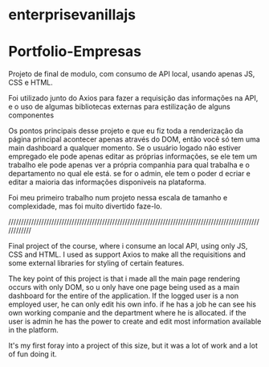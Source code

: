 # enterprise**vanilla**js

# Portfolio-Empresas

Projeto de final de modulo, com consumo de API local, usando apenas JS, CSS e HTML.

Foi utilizado junto do Axios para fazer a requisição das informações na API, e o uso de algumas bibliotecas externas para estilização de alguns componentes

Os pontos principais desse projeto e que eu fiz toda a renderização da página principal acontecer apenas através do DOM, então você só tem uma main dashboard a qualquer momento. Se o usuário logado não estiver empregado ele pode apenas editar as próprias informações, se ele tem um trabalho ele pode apenas ver a própria companhia para qual trabalha e o departamento no qual ele está. se for o admin, ele tem o poder d ecriar e editar a maioria das informações disponiveis na plataforma.

Foi meu primeiro trabalho num projeto nessa escala de tamanho e complexidade, mas foi muito divertido faze-lo.

////////////////////////////////////////////////////////////////////////////////////////////////////////////

Final project of the course, where i consume an local API, using only JS, CSS and HTML. I used as support Axios to make all the requisitions and some external libraries for styling of certain features.

The key point of this project is that i made all the main page rendering occurs with only DOM, so u only have one page being used as a main dashboard for the entire of the application. If the logged user is a non employed user, he can only edit his own info. if he has a job he can see his own working companie and the department where he is allocated. if the user is admin he has the power to create and edit most information available in the platform.

It's my first foray into a project of this size, but it was a lot of work and a lot of fun doing it.
